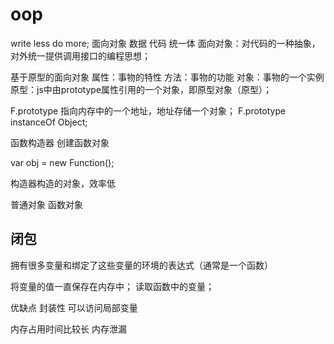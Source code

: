 # oop

write less do more;
面向对象
数据
代码
统一体
面向对象：对代码的一种抽象，对外统一提供调用接口的编程思想；

基于原型的面向对象
属性：事物的特性
方法：事物的功能
对象：事物的一个实例
原型：js中由prototype属性引用的一个对象，即原型对象（原型）；

F.prototype 指向内存中的一个地址，地址存储一个对象；
F.prototype instanceOf Object;

函数构造器 创建函数对象

var obj = new Function();

构造器构造的对象，效率低

普通对象
函数对象

## 闭包

拥有很多变量和绑定了这些变量的环境的表达式（通常是一个函数）

将变量的值一直保存在内存中；
读取函数中的变量；

优缺点
封装性
可以访问局部变量

内存占用时间比较长
内存泄漏

